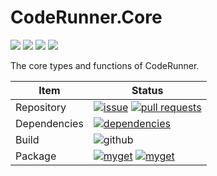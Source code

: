 # CodeRunner.Core

[![](https://img.shields.io/github/stars/CodeRunner-SD/CodeRunner.Core.svg?style=social&label=Stars)](https://github.com/CodeRunner-SD/CodeRunner.Core) [![](https://img.shields.io/github/forks/CodeRunner-SD/CodeRunner.Core.svg?style=social&label=Fork)](https://github.com/CodeRunner-SD/CodeRunner.Core) ![](http://progressed.io/bar/60?title=developing) [![](https://img.shields.io/github/license/CodeRunner-SD/CodeRunner.Core.svg)](https://github.com/CodeRunner-SD/CodeRunner.Core/blob/master/LICENSE)

The core types and functions of CodeRunner.

|Item|Status|
|-|-|
|Repository|[![issue](https://img.shields.io/github/issues/CodeRunner-SD/CodeRunner.Core.svg)](https://github.com/CodeRunner-SD/CodeRunner.Core/issues/) [![pull requests](https://img.shields.io/github/issues-pr/CodeRunner-SD/CodeRunner.Core.svg)](https://github.com/CodeRunner-SD/CodeRunner.Core/pulls/)|
|Dependencies|[![dependencies](https://img.shields.io/librariesio/github/CodeRunner-SD/CodeRunner.Core.svg)](https://libraries.io/github/CodeRunner-SD/CodeRunner.Core)|
|Build|![github](https://github.com/CodeRunner-SD/CodeRunner.Core/workflows/CI-CD/badge.svg)|
|Package|[![myget](https://img.shields.io/myget/stardustdl/v/CodeRunner.Core?label=myget)](https://www.myget.org/feed/stardustdl/package/nuget/CodeRunner.Core) [![myget](https://img.shields.io/myget/stardustdl/dt/CodeRunner.Core)](https://www.myget.org/feed/stardustdl/package/nuget/CodeRunner.Core)|
